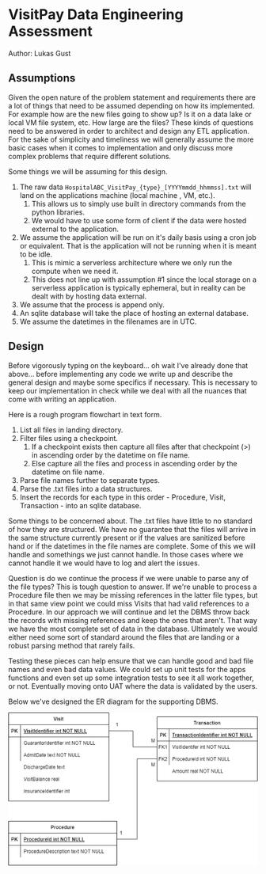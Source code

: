 # VisitPay Data Engineering Assessment

Author: Lukas Gust

## Assumptions 

Given the open nature of the problem statement and requirements there are a lot of things that need to be assumed depending on how its implemented. For example how are the new files going to show up? Is it on a data lake or local VM file system, etc. How large are the files? These kinds of questions need to be answered in order to architect and design any ETL application. For the sake of simplicity and timeliness we will generally assume the more basic cases when it comes to implementation and only discuss more complex problems that require different solutions.

Some things we will be assuming for this design. 

1. The raw data `HospitalABC_VisitPay_{type}_[YYYYmmdd_hhmmss].txt` will land on the applications machine (local machine , VM, etc.). 
   1. This allows us to simply use built in directory commands from the python libraries.
   2. We would have to use some form of client if the data were hosted external to the application.
2. We assume the application will be run on it's daily basis using a cron job or equivalent. That is the application will not be running when it is meant to be idle. 
   1. This is mimic a serverless architecture where we only run the compute when we need it.
   2. This does not line up with assumption #1 since the local storage on a serverless application is typically ephemeral, but in reality can be dealt with by hosting data external.
3. We assume that the process is append only.
4. An sqlite database will take the place of hosting an external database.
5. We assume the datetimes in the filenames are in UTC.

## Design

Before vigorously typing on the keyboard... oh wait I've already done that above... before implementing any code we write up and describe the general design and maybe some specifics if necessary. This is necessary to keep our implementation in check while we deal with all the nuances that come with writing an application.

Here is a rough program flowchart in text form.

1. List all files in landing directory.
2. Filter files using a checkpoint.
   1. If a checkpoint exists then capture all files after that checkpoint (>) in ascending order by the datetime on file name.
   2. Else capture all the files and process in ascending order by the datetime on file name.
3. Parse file names further to separate types.
4. Parse the .txt files into a data structures.
5. Insert the records for each type in this order - Procedure, Visit, Transaction - into an sqlite database.

Some things to be concerned about. The .txt files have little to no standard of how they are structured. We have no guarantee that the files will arrive in the same structure currently present or if the values are sanitized before hand or if the datetimes in the file names are complete. Some of this we will handle and somethings we just cannot handle. In those cases where we cannot handle it we would have to log and alert the issues. 

Question is do we continue the process if we were unable to parse any of the file types? This is tough question to answer. If we're unable to process a Procedure file then we may be missing references in the latter file types, but in that same view point we could miss Visits that had valid references to a Procedure. In our approach we will continue and let the DBMS throw back the records with missing references and keep the ones that aren't. That way we have the most complete set of data in the database. Ultimately we would either need some sort of standard around the files that are landing or a robust parsing method that rarely fails.

Testing these pieces can help ensure that we can handle good and bad file names and even bad data values. We could set up unit tests for the apps functions and even set up some integration tests to see it all work together, or not. Eventually moving onto UAT where the data is validated by the users.

Below we've designed the ER diagram for the supporting DBMS.

![VistPayER](.\VistPayER.drawio.png)